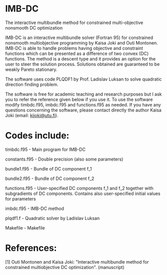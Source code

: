 # IMB-DC
The interactive multibundle method for constrained multi-objective nonsmooth DC optimization

IMB-DC is an interactive multibundle solver (Fortran 95) for constrained nonsmooth multiobjective programming by Kaisa Joki and Outi Montonen. IMB-DC is able to handle problems having objective and constraint functions which can be presented as a difference of two convex (DC) functions. The method is a descent type and it provides an option for the user to steer the solution process. Solutions obtained are guaranteed to be weakly Pareto stationary.

The software uses code PLQDF1 by Prof. Ladislav Luksan to solve quadratic direction finding problem.

The software is free for academic teaching and research purposes but I ask you to refer the reference given below if you use it. To use the software modify timbdc.f95, imbdc.f95 and functions.f95 as needed. If you have any questions concerning the software, please contact directly the author Kaisa Joki (email: kjjoki@utu.fi).

# Codes include:        
                                                                                              
timbdc.f95         - Main program for IMB-DC    

constants.f95      - Double precision (also some parameters)                       

bundle1.f95        - Bundle of DC component f_1                                    

bundle2.f95        - Bundle of DC component f_2                                    

functions.f95      - User-specified DC components f_1 and f_2 together with subgradients of DC components. Contains also user-specified initial values for parameters                                 

imbdc.f95          - IMB-DC method                                                  
                                                                                              
plqdf1.f           - Quadratic solver by Ladislav Luksan                           
                                                                                              
Makefile           - Makefile                                                      
                                                                                              
                                                                                
# References:                                                                        
                                                                                              
[1] Outi Montonen and Kaisa Joki: "Interactive multibundle method for constrained multiobjective DC optimization". (manuscript)                                     
